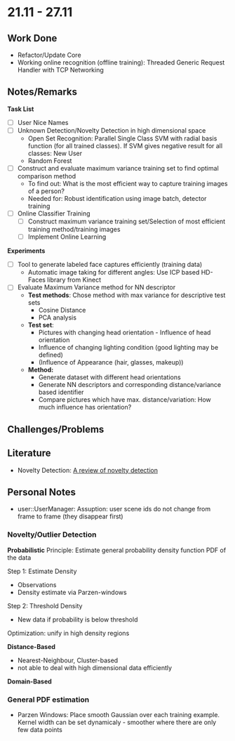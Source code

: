 # 21.11 - 27.11

## Work Done

- Refactor/Update Core
- Working online recognition (offline training): Threaded Generic Request Handler with TCP Networking

## Notes/Remarks
**Task List**
- [ ] User Nice Names
- [ ] Unknown Detection/Novelty Detection in high dimensional space
	- Open Set Recognition: Parallel Single Class SVM with radial basis function (for all trained classes). If SVM gives negative result for all classes: New User
	- Random Forest
- [ ] Construct and evaluate maximum variance training set to find optimal comparison method
	- To find out: What is the most efficient way to capture training images of a person?
	- Needed for: Robust identification using image batch, detector training
- [ ] Online Classifier Training
   - [ ] Construct maximum variance training set/Selection of most efficient training method/training images
   - [ ] Implement Online Learning

**Experiments**

- [ ] Tool to generate labeled face captures efficiently (training data)
	- Automatic image taking for different angles: Use ICP based HD-Faces library from Kinect
- [ ] Evaluate Maximum Variance method for NN descriptor
	- **Test methods**: Chose method with max variance for descriptive test sets
		- Cosine Distance
		- PCA analysis
	- **Test set**:
		- Pictures with changing head orientation - Influence of head orientation
		- Influence of changing lighting condition (good lighting may be defined)
		- (Influence of Appearance (hair, glasses, makeup))
	- **Method:**
		- Generate dataset with different head orientations
		- Generate NN descriptors and corresponding distance/variance based identifier
		- Compare pictures which have max. distance/variation: How much influence has orientation?

## Challenges/Problems

## Literature

- Novelty Detection: [A review of novelty detection](http://www.robots.ox.ac.uk/~davidc/pubs/NDreview2014.pdf)

## Personal Notes

- user::UserManager: Assuption: user scene ids do not change from frame to frame (they disappear first)


### Novelty/Outlier Detection

**Probabilistic**
Principle: Estimate general probability density function PDF of the data

Step 1: Estimate Density
- Observations
- Density estimate via Parzen-windows

Step 2: Threshold Density
- New data if probability is below threshold

Optimization: unify in high density regions

**Distance-Based**
- Nearest-Neighbour, Cluster-based
- not able to deal with high dimensional data efficiently

**Domain-Based**

### General PDF estimation

- Parzen Windows: Place smooth Gaussian over each training example. Kernel width can be set dynamicaly - smoother where there are only few data points

